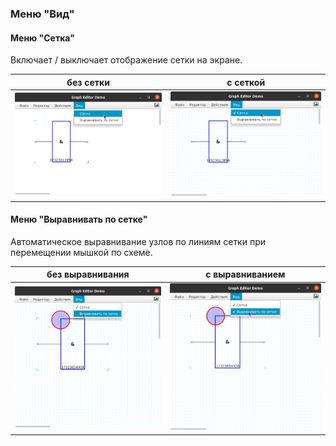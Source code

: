 ### Меню "Вид"



#### Меню "Сетка"

Включает / выключает отображение сетки на экране.

| без сетки | с сеткой |
| :-------: | :-----:  |
|![](../img/grid_no.png) | ![](../img/grid_yes.png) |
 

#### Меню "Выравнивать по сетке"

Автоматическое выравнивание узлов по линиям сетки при перемещении мышкой по схеме.

| без выравнивания | с выравниванием |
| :-------: | :-----:  |
|![](../img/grid_align_nope.png) | ![](../img/grid_align_yes.png) |




